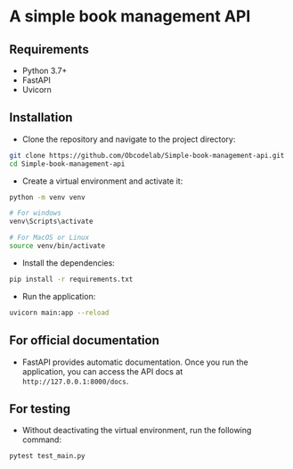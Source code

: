 # A simple book management API

## Requirements

- Python 3.7+
- FastAPI
- Uvicorn

## Installation

- Clone the repository and navigate to the project directory:

```bash
git clone https://github.com/Obcodelab/Simple-book-management-api.git
cd Simple-book-management-api
```

- Create a virtual environment and activate it:

```bash
python -m venv venv

# For windows
venv\Scripts\activate

# For MacOS or Linux
source venv/bin/activate
```

- Install the dependencies:

```bash
pip install -r requirements.txt
```

- Run the application:

```bash
uvicorn main:app --reload
```

## For official documentation

- FastAPI provides automatic documentation. Once you run the application, you can access the API docs at `http://127.0.0.1:8000/docs`.

## For testing

- Without deactivating the virtual environment, run the following command:

```bash
pytest test_main.py
```
